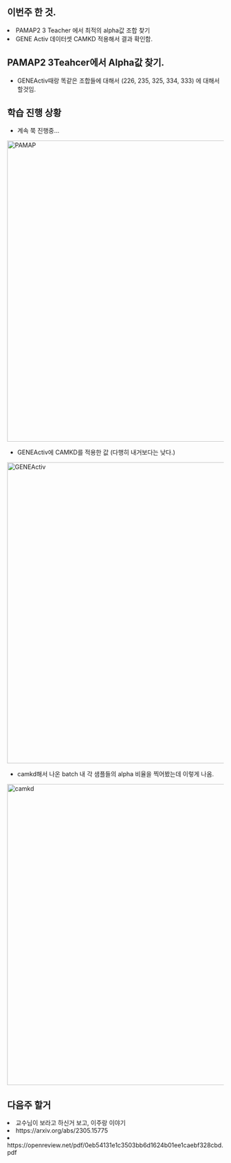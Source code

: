 ## 이번주 한 것.
<li> PAMAP2 3 Teacher 에서 최적의 alpha값 조합 찾기 </li>
<li> GENE Activ 데이터셋 CAMKD 적용해서 결과 확인함. </li>

## PAMAP2 3Teahcer에서 Alpha값 찾기.
- GENEActiv때랑 똑같은 조합들에 대해서 (226, 235, 325, 334, 333) 에 대해서 할것임.

## 학습 진행 상황
- 계속 쭉 진행중...
<img src="https://github.com/wjdwocks/ML-DNN/raw/main/markdown/25년/25.6.13/PAMAP.png" alt="PAMAP" width="700">

- GENEActiv에 CAMKD를 적용한 값 (다행히 내거보다는 낮다.)
<img src="https://github.com/wjdwocks/ML-DNN/raw/main/markdown/25년/25.6.13/GENEActiv.png" alt="GENEActiv" width="700">

- camkd해서 나온 batch 내 각 샘플들의 alpha 비율을 찍어봤는데 이렇게 나옴.
<img src="https://github.com/wjdwocks/ML-DNN/raw/main/markdown/25년/25.6.13/camkd_example.png" alt="camkd" width="700">

## 다음주 할거
<li> 교수님이 보라고 하신거 보고, 이주랑 이야기 </li>
<li> https://arxiv.org/abs/2305.15775 </li>
<li> https://openreview.net/pdf/0eb54131e1c3503bb6d1624b01ee1caebf328cbd.pdf </li>